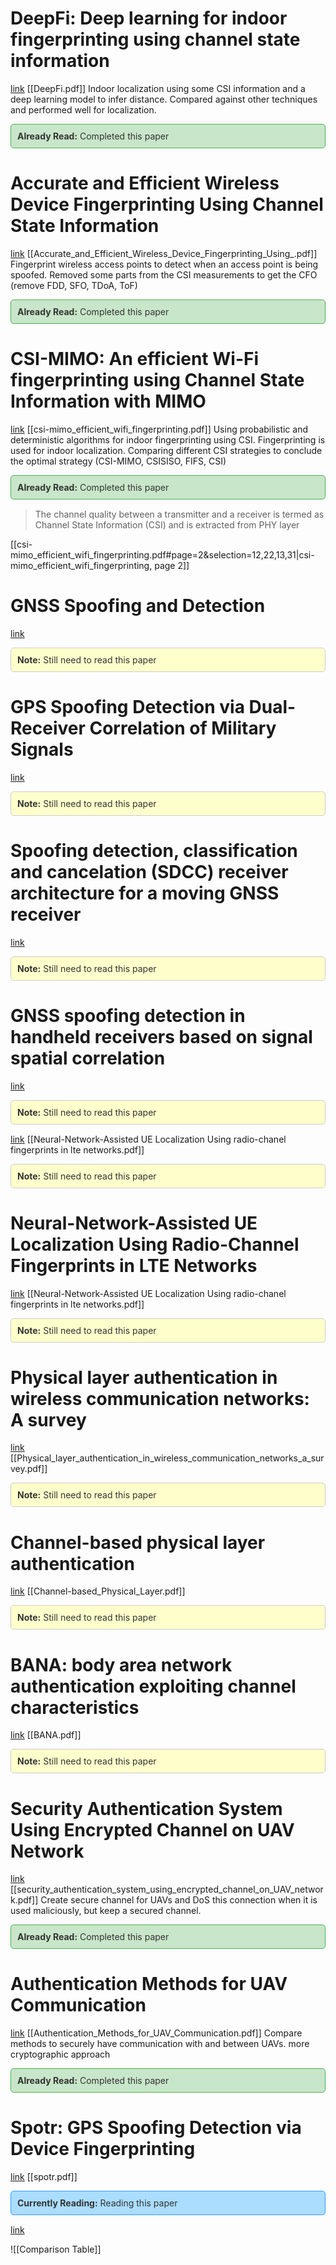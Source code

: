 # DeepFi: Deep learning for indoor fingerprinting using channel state information
[link](https://ieeexplore.ieee.org/abstract/document/7127718)
[[DeepFi.pdf]]
Indoor localization using some CSI information and a deep learning model to infer distance.
Compared against other techniques and performed well for localization.
<div style="background-color: #c8e6c9; color: #333; padding: 10px; border: 1px solid #4caf50; border-radius: 5px; margin-bottom: 15px;">
  <strong>Already Read:</strong> Completed this paper
</div>

# Accurate and Efficient Wireless Device Fingerprinting Using Channel State Information
[link](https://ieeexplore.ieee.org/abstract/document/8485917)
[[Accurate_and_Efficient_Wireless_Device_Fingerprinting_Using_.pdf]]
Fingerprint wireless access points to detect when an access point is being spoofed.
Removed some parts from the CSI measurements to get the CFO (remove FDD, SFO, TDoA, ToF)
<div style="background-color: #c8e6c9; color: #333; padding: 10px; border: 1px solid #4caf50; border-radius: 5px; margin-bottom: 15px;">
  <strong>Already Read:</strong> Completed this paper
</div>

# CSI-MIMO: An efficient Wi-Fi fingerprinting using Channel State Information with MIMO
[link](https://www.sciencedirect.com/science/article/pii/S1574119215001406)
[[csi-mimo_efficient_wifi_fingerprinting.pdf]]
Using probabilistic and deterministic algorithms for indoor fingerprinting using CSI. Fingerprinting is used for indoor localization. Comparing different CSI strategies to conclude the optimal strategy (CSI-MIMO, CSISISO, FIFS, CSI)
<div style="background-color: #c8e6c9; color: #333; padding: 10px; border: 1px solid #4caf50; border-radius: 5px; margin-bottom: 15px;">
  <strong>Already Read:</strong> Completed this paper
</div>

> The channel quality between a transmitter and a receiver is termed as Channel State Information (CSI) and is extracted from PHY layer

[[csi-mimo_efficient_wifi_fingerprinting.pdf#page=2&selection=12,22,13,31|csi-mimo_efficient_wifi_fingerprinting, page 2]]


# GNSS Spoofing and Detection
[link](https://ieeexplore.ieee.org/abstract/document/7445815)

<div style="background-color: #ffffcc; color: #333; padding: 10px; border: 1px solid #ccc; border-radius: 5px; margin-bottom: 15px;">
  <strong>Note:</strong> Still need to read this paper
</div>

# GPS Spoofing Detection via Dual-Receiver Correlation of Military Signals
[link](https://ieeexplore.ieee.org/abstract/document/6621814)

<div style="background-color: #ffffcc; color: #333; padding: 10px; border: 1px solid #ccc; border-radius: 5px; margin-bottom: 15px;">
  <strong>Note:</strong> Still need to read this paper
</div>

# Spoofing detection, classification and cancelation (SDCC) receiver architecture for a moving GNSS receiver
[link](https://link.springer.com/article/10.1007/s10291-014-0407-3)

<div style="background-color: #ffffcc; color: #333; padding: 10px; border: 1px solid #ccc; border-radius: 5px; margin-bottom: 15px;">
  <strong>Note:</strong> Still need to read this paper
</div>

# GNSS spoofing detection in handheld receivers based on signal spatial correlation
[link](https://ieeexplore.ieee.org/document/6236917)

<div style="background-color: #ffffcc; color: #333; padding: 10px; border: 1px solid #ccc; border-radius: 5px; margin-bottom: 15px;">
  <strong>Note:</strong> Still need to read this paper
</div>

[link](https://link.springer.com/article/10.1007/s10291-014-0407-3)
[[Neural-Network-Assisted UE Localization Using radio-chanel fingerprints in lte networks.pdf]]

<div style="background-color: #ffffcc; color: #333; padding: 10px; border: 1px solid #ccc; border-radius: 5px; margin-bottom: 15px;">
  <strong>Note:</strong> Still need to read this paper
</div>


# Neural-Network-Assisted UE Localization Using Radio-Channel Fingerprints in LTE Networks
[link](https://ieeexplore.ieee.org/abstract/document/7938617)
[[Neural-Network-Assisted UE Localization Using radio-chanel fingerprints in lte networks.pdf]]

<div style="background-color: #ffffcc; color: #333; padding: 10px; border: 1px solid #ccc; border-radius: 5px; margin-bottom: 15px;">
  <strong>Note:</strong> Still need to read this paper
</div>

# Physical layer authentication in wireless communication networks: A survey
[link](https://ieeexplore.ieee.org/abstract/document/9200889)
[[Physical_layer_authentication_in_wireless_communication_networks_a_survey.pdf]]

<div style="background-color: #ffffcc; color: #333; padding: 10px; border: 1px solid #ccc; border-radius: 5px; margin-bottom: 15px;">
  <strong>Note:</strong> Still need to read this paper
</div>

# Channel-based physical layer authentication
[link](https://ieeexplore.ieee.org/abstract/document/7037452)
[[Channel-based_Physical_Layer.pdf]]

<div style="background-color: #ffffcc; color: #333; padding: 10px; border: 1px solid #ccc; border-radius: 5px; margin-bottom: 15px;">
  <strong>Note:</strong> Still need to read this paper
</div>

# BANA: body area network authentication exploiting channel characteristics
[link](https://dl.acm.org/doi/abs/10.1145/2185448.2185454)
[[BANA.pdf]]

<div style="background-color: #ffffcc; color: #333; padding: 10px; border: 1px solid #ccc; border-radius: 5px; margin-bottom: 15px;">
  <strong>Note:</strong> Still need to read this paper
</div>

# Security Authentication System Using Encrypted Channel on UAV Network
[link](https://ieeexplore.ieee.org/abstract/document/7926571)
[[security_authentication_system_using_encrypted_channel_on_UAV_network.pdf]]
Create secure channel for UAVs and DoS this connection when it is used maliciously, but keep a secured channel. 
<div style="background-color: #c8e6c9; color: #333; padding: 10px; border: 1px solid #4caf50; border-radius: 5px; margin-bottom: 15px;">
  <strong>Already Read:</strong> Completed this paper
</div>

# Authentication Methods for UAV Communication
[link](https://ieeexplore.ieee.org/abstract/document/8969732)
[[Authentication_Methods_for_UAV_Communication.pdf]]
Compare methods to securely have communication with and between UAVs. more cryptographic approach
<div style="background-color: #c8e6c9; color: #333; padding: 10px; border: 1px solid #4caf50; border-radius: 5px; margin-bottom: 15px;">
  <strong>Already Read:</strong> Completed this paper
</div>

# Spotr: GPS Spoofing Detection via Device Fingerprinting
[link](https://dl.acm.org/doi/pdf/10.1145/3395351.3399353)
[[spotr.pdf]]

<div style="background-color: #aaddff; color: #333; padding: 10px; border: 1px solid #3399ff; border-radius: 5px; margin-bottom: 15px;">
  <strong>Currently Reading:</strong> Reading this paper
</div>







[link]()

![[Comparison Table]]

